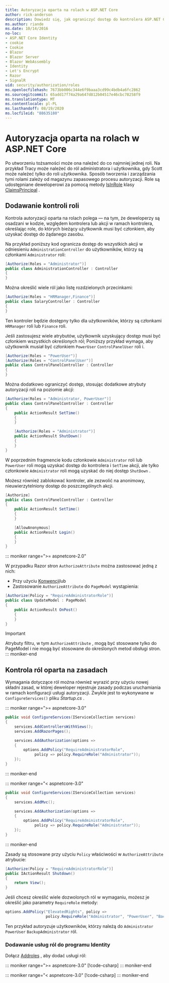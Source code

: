 ```yaml
---
title: Autoryzacja oparta na rolach w ASP.NET Core
author: rick-anderson
description: Dowiedz się, jak ograniczyć dostęp do kontrolera ASP.NET Core i akcji, przekazując role do atrybutu Autoryzuj.
ms.author: riande
ms.date: 10/14/2016
no-loc:
- ASP.NET Core Identity
- cookie
- Cookie
- Blazor
- Blazor Server
- Blazor WebAssembly
- Identity
- Let's Encrypt
- Razor
- SignalR
uid: security/authorization/roles
ms.openlocfilehash: 7673bb006c344e6f9baaa3cd99c4bdb4a6fc2862
ms.sourcegitcommit: 65add17f74a29a647d812b04517e46cbc78258f9
ms.translationtype: MT
ms.contentlocale: pl-PL
ms.lasthandoff: 08/19/2020
ms.locfileid: "88635180"
---
```

# <a name="role-based-authorization-in-aspnet-core"></a>Autoryzacja oparta na rolach w ASP.NET Core

<a name="security-authorization-role-based"></a>

Po utworzeniu tożsamości może ona należeć do co najmniej jednej roli. Na przykład Tracy może należeć do ról administratora i użytkownika, gdy Scott może należeć tylko do roli użytkownika. Sposób tworzenia i zarządzania tymi rolami zależy od magazynu zapasowego procesu autoryzacji. Role są udostępniane deweloperowi za pomocą metody [IsInRole](/dotnet/api/system.security.principal.genericprincipal.isinrole) klasy [ClaimsPrincipal](/dotnet/api/system.security.claims.claimsprincipal) .

## <a name="adding-role-checks"></a>Dodawanie kontroli roli

Kontrola autoryzacji oparta na rolach polega &mdash; na tym, że deweloperzy są osadzani w kodzie, względem kontrolera lub akcji w ramach kontrolera, określając role, do których bieżący użytkownik musi być członkiem, aby uzyskać dostęp do żądanego zasobu.

Na przykład poniższy kod ogranicza dostęp do wszystkich akcji w odniesieniu `AdministrationController` do użytkowników, którzy są członkami `Administrator` roli:

```csharp
[Authorize(Roles = "Administrator")]
public class AdministrationController : Controller
{
}
```

Można określić wiele ról jako listę rozdzielonych przecinkami:

```csharp
[Authorize(Roles = "HRManager,Finance")]
public class SalaryController : Controller
{
}
```

Ten kontroler będzie dostępny tylko dla użytkowników, którzy są członkami `HRManager` roli lub `Finance` roli.

Jeśli zastosujesz wiele atrybutów, użytkownik uzyskujący dostęp musi być członkiem wszystkich określonych ról; Poniższy przykład wymaga, aby użytkownik musiał być członkiem `PowerUser` `ControlPanelUser` roli i.

```csharp
[Authorize(Roles = "PowerUser")]
[Authorize(Roles = "ControlPanelUser")]
public class ControlPanelController : Controller
{
}
```

Można dodatkowo ograniczyć dostęp, stosując dodatkowe atrybuty autoryzacji roli na poziomie akcji:

```csharp
[Authorize(Roles = "Administrator, PowerUser")]
public class ControlPanelController : Controller
{
    public ActionResult SetTime()
    {
    }

    [Authorize(Roles = "Administrator")]
    public ActionResult ShutDown()
    {
    }
}
```

W poprzednim fragmencie kodu członkowie `Administrator` roli lub `PowerUser` roli mogą uzyskać dostęp do kontrolera i `SetTime` akcji, ale tylko członkowie `Administrator` roli mogą uzyskać do niej dostęp `ShutDown` .

Możesz również zablokować kontroler, ale zezwolić na anonimowy, nieuwierzytelniony dostęp do poszczególnych akcji.

```csharp
[Authorize]
public class ControlPanelController : Controller
{
    public ActionResult SetTime()
    {
    }

    [AllowAnonymous]
    public ActionResult Login()
    {
    }
}
```

::: moniker range=">= aspnetcore-2.0"

W przypadku Razor stron `AuthorizeAttribute` można zastosować jedną z nich:

* Przy użyciu [Konwencji](xref:razor-pages/razor-pages-conventions#page-model-action-conventions)lub
* Zastosowanie `AuthorizeAttribute` do `PageModel` wystąpienia:

```csharp
[Authorize(Policy = "RequireAdministratorRole")]
public class UpdateModel : PageModel
{
    public ActionResult OnPost()
    {
    }
}
```

> [!IMPORTANT]
> Atrybuty filtru, w tym `AuthorizeAttribute` , mogą być stosowane tylko do PageModel i nie mogą być stosowane do określonych metod obsługi stron.
::: moniker-end

<a name="security-authorization-role-policy"></a>

## <a name="policy-based-role-checks"></a>Kontrola ról oparta na zasadach

Wymagania dotyczące ról można również wyrazić przy użyciu nowej składni zasad, w której deweloper rejestruje zasady podczas uruchamiania w ramach konfiguracji usługi autoryzacji. Zwykle jest to wykonywane w `ConfigureServices()` pliku *Startup.cs* .

::: moniker range=">= aspnetcore-3.0"
```csharp
public void ConfigureServices(IServiceCollection services)
{
    services.AddControllersWithViews();
    services.AddRazorPages();

    services.AddAuthorization(options =>
    {
        options.AddPolicy("RequireAdministratorRole",
             policy => policy.RequireRole("Administrator"));
    });
}
```
::: moniker-end

::: moniker range="< aspnetcore-3.0"
```csharp
public void ConfigureServices(IServiceCollection services)
{
    services.AddMvc();

    services.AddAuthorization(options =>
    {
        options.AddPolicy("RequireAdministratorRole",
             policy => policy.RequireRole("Administrator"));
    });
}
```
::: moniker-end

Zasady są stosowane przy użyciu `Policy` właściwości w `AuthorizeAttribute` atrybucie:

```csharp
[Authorize(Policy = "RequireAdministratorRole")]
public IActionResult Shutdown()
{
    return View();
}
```

Jeśli chcesz określić wiele dozwolonych ról w wymaganiu, możesz je określić jako parametry `RequireRole` metody:

```csharp
options.AddPolicy("ElevatedRights", policy =>
                  policy.RequireRole("Administrator", "PowerUser", "BackupAdministrator"));
```

Ten przykład autoryzuje użytkowników, którzy należą do `Administrator` `PowerUser` `BackupAdministrator` ról.

### <a name="add-role-services-to-no-locidentity"></a>Dodawanie usług ról do programu Identity

Dołącz [Addroles](/dotnet/api/microsoft.aspnetcore.identity.identitybuilder.addroles#Microsoft_AspNetCore_Identity_IdentityBuilder_AddRoles__1) , aby dodać usługi ról:

::: moniker range=">= aspnetcore-3.0"
[!code-csharp[](roles/samples/3_0/Startup.cs?name=snippet&highlight=7)]
::: moniker-end

::: moniker range="< aspnetcore-3.0"
[!code-csharp[](roles/samples/2_2/Startup.cs?name=snippet&highlight=7)]
::: moniker-end


